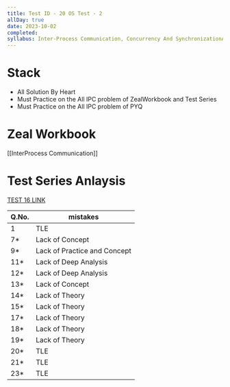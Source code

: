 ```yaml
---
title: Test ID - 20 OS Test - 2
allDay: true
date: 2023-10-02
completed: 
syllabus: Inter-Process Communication, Concurrency And SynchronizationAnd Deadlock.
---
```

# Stack
- All Solution By Heart
- Must Practice on the All IPC problem of ZealWorkbook and Test Series
- Must Practice on the All IPC problem of PYQ

# Zeal Workbook
[[InterProcess Communication]]


# Test Series Anlaysis
[TEST 16 LINK](https://uxkhzfstdjcborfuyyknhkhbyfnskrywvveioufkbjkupomnptjwvhbavkysuhi.vercel.app/solution.html?testId=6295fc9b6846d8282c8accab&test_id=16)

| Q.No. | mistakes                     |
| ----- | ---------------------------- |
| 1    | TLE                          |
| 7*    | Lack of Concept              |
| 9*    | Lack of Practice and Concept |
| 11*   | Lack of Deep Analysis        |
| 12*   | Lack of Deep Analysis        |
| 13*   | Lack of Concept              |
| 14*   | Lack of Theory               |
| 15*   | Lack of Theory               |
| 17*   | Lack of Theory               |
| 18*   | Lack of Theory               |
| 19*   | Lack of Theory               |
| 20*   | TLE                          |
| 21*   | TLE                          |
| 23*   | TLE                          |


